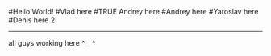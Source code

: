 #Hello World\!
#Vlad here
#TRUE Andrey here
#Andrey here
#Yaroslav here
#Denis here 2!
___________________________
all guys working here ^ _ ^
